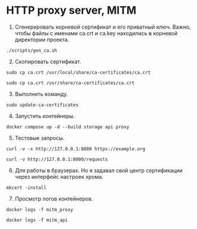 # HTTP proxy server, MITM

1. Сгенерировать корневой сертификат и его приватный ключ. Важно, чтобы файлы с именами ca.crt и ca.key находились в
   корневой директории проекта.

```./scripts/gen_ca.sh```

2. Скопировать сертификат.

```sudo cp ca.crt /usr/local/share/ca-certificates/ca.crt```

```sudo cp ca.crt /usr/share/ca-certificates/ca.crt```

3. Выполнить команду.

```sudo update-ca-certificates```

4. Запустить контейнеры.

```docker compose up -d --build storage api proxy```

5. Тестовые запросы.

```curl -v -x http://127.0.0.1:8080 https://example.org```

```curl -v http://127.0.0.1:8000/requests ```

6. Для работы в браузерах. Но я задавал свой центр сертификации через интерфейс настроек хрома.

```mkcert -install```

7. Просмотр логов контейнеров.

```docker logs -f mitm_proxy```

```docker logs -f mitm_api```
